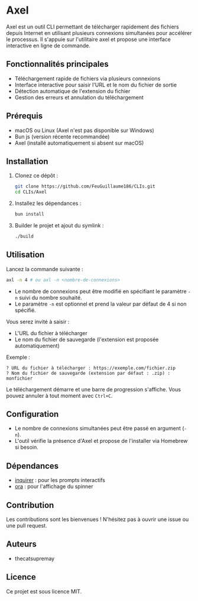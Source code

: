 # Axel

Axel est un outil CLI permettant de télécharger rapidement des fichiers depuis Internet en utilisant plusieurs connexions simultanées pour accélérer le processus. Il s'appuie sur l'utilitaire axel et propose une interface interactive en ligne de commande.

## Fonctionnalités principales

- Téléchargement rapide de fichiers via plusieurs connexions
- Interface interactive pour saisir l'URL et le nom du fichier de sortie
- Détection automatique de l'extension du fichier
- Gestion des erreurs et annulation du téléchargement

## Prérequis

- macOS ou Linux (Axel n'est pas disponible sur Windows)
- Bun js (version récente recommandée)
- Axel (installé automatiquement si absent sur macOS)

## Installation

1. Clonez ce dépôt :
   ```bash
   git clone https://github.com/FeuGuillaume186/CLIs.git
   cd CLIs/Axel
   ```
2. Installez les dépendances :
   ```bash
   bun install
   ```
3. Builder le projet et ajout du symlink :
   ```bash
   ./build
   ```

## Utilisation

Lancez la commande suivante :

```bash
axl -n 4 # ou axl -n <nombre-de-connexions>
```

- Le nombre de connexions peut être modifié en spécifiant le paramètre `-n` suivi du nombre souhaité.
- Le paramètre `-n` est optionnel et prend la valeur par défaut de 4 si non spécifié.

Vous serez invité à saisir :

- L'URL du fichier à télécharger
- Le nom du fichier de sauvegarde (l'extension est proposée automatiquement)

Exemple :

```
? URL du fichier à télécharger : https://exemple.com/fichier.zip
? Nom du fichier de sauvegarde (extension par défaut : .zip) : monfichier
```

Le téléchargement démarre et une barre de progression s'affiche. Vous pouvez annuler à tout moment avec `Ctrl+C`.

## Configuration

- Le nombre de connexions simultanées peut être passé en argument (`-n`).
- L'outil vérifie la présence d'Axel et propose de l'installer via Homebrew si besoin.

## Dépendances

- [inquirer](https://www.npmjs.com/package/inquirer) : pour les prompts interactifs
- [ora](https://www.npmjs.com/package/ora) : pour l'affichage du spinner

## Contribution

Les contributions sont les bienvenues ! N'hésitez pas à ouvrir une issue ou une pull request.

## Auteurs

- thecatsupremay

## Licence

Ce projet est sous licence MIT.
